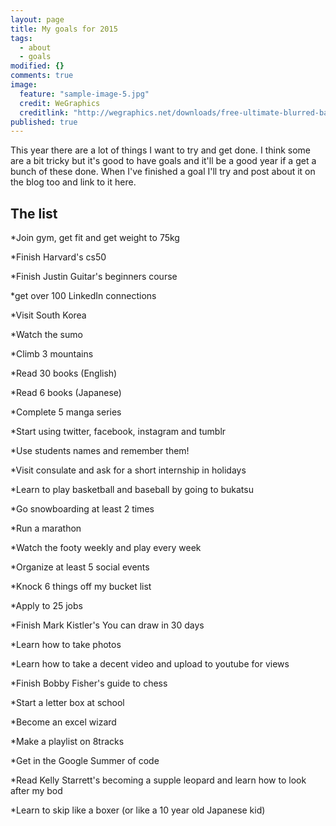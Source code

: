 ```yaml
---
layout: page
title: My goals for 2015
tags: 
  - about
  - goals
modified: {}
comments: true
image: 
  feature: "sample-image-5.jpg"
  credit: WeGraphics
  creditlink: "http://wegraphics.net/downloads/free-ultimate-blurred-background-pack/"
published: true
---
```


This year there are a lot of things I want to try and get done. I think some are a bit tricky but it's good to have goals and it'll be a good year if a get a bunch of these done. When I've finished a goal I'll try and post about it on the blog too and link to it here.

## The list



*Join gym, get fit and get weight to 75kg

*Finish Harvard's cs50

*Finish Justin Guitar's beginners course

*get over 100 LinkedIn connections

*Visit South Korea

*Watch the sumo

*Climb 3 mountains

*Read 30 books (English)

*Read 6 books (Japanese)

*Complete 5 manga series

*Start using twitter, facebook, instagram and tumblr

*Use students names and remember them!

*Visit consulate and ask for a short internship in holidays

*Learn to play basketball and baseball by going to bukatsu

*Go snowboarding at least 2 times

*Run a marathon

*Watch the footy weekly and play every week

*Organize at least 5 social events

*Knock 6 things off my bucket list

*Apply to 25 jobs

*Finish Mark Kistler's You can draw in 30 days

*Learn how to take photos

*Learn how to take a decent video and upload to youtube for views

*Finish Bobby Fisher's guide to chess

*Start a letter box at school

*Become an excel wizard

*Make a playlist on 8tracks

*Get in the Google Summer of code

*Read Kelly Starrett's becoming a supple leopard and learn how to look after my bod

*Learn to skip like a boxer (or like a 10 year old Japanese kid)


